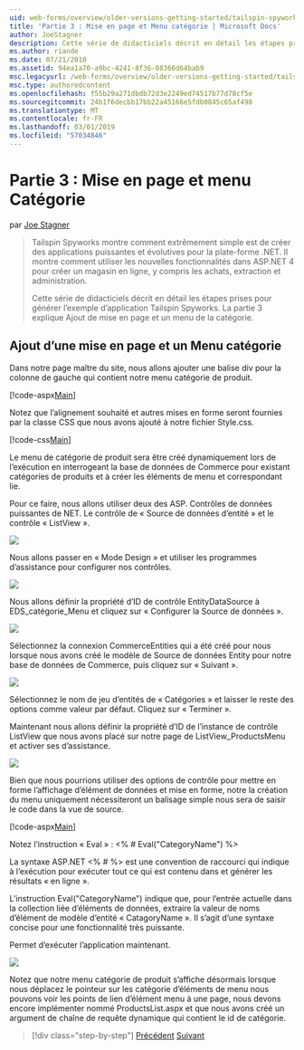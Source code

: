 ```yaml
---
uid: web-forms/overview/older-versions-getting-started/tailspin-spyworks/tailspin-spyworks-part-3
title: 'Partie 3 : Mise en page et Menu catégorie | Microsoft Docs'
author: JoeStagner
description: Cette série de didacticiels décrit en détail les étapes prises pour générer l’exemple d’application Tailspin Spyworks. La partie 3 explique Ajout de mise en page et un menu de la catégorie.
ms.author: riande
ms.date: 07/21/2010
ms.assetid: 94ea1a70-a9bc-4241-8f36-08366d64bab9
msc.legacyurl: /web-forms/overview/older-versions-getting-started/tailspin-spyworks/tailspin-spyworks-part-3
msc.type: authoredcontent
ms.openlocfilehash: f55b29a271dbdb72d3e2249ed74517b77d78cf5e
ms.sourcegitcommit: 24b1f6decbb17bb22a45166e5fdb0845c65af498
ms.translationtype: MT
ms.contentlocale: fr-FR
ms.lasthandoff: 03/01/2019
ms.locfileid: "57034846"
---
```

<a name="part-3-layout-and-category-menu"></a>Partie 3 : Mise en page et menu Catégorie
====================
par [Joe Stagner](https://github.com/JoeStagner)

> Tailspin Spyworks montre comment extrêmement simple est de créer des applications puissantes et évolutives pour la plate-forme .NET. Il montre comment utiliser les nouvelles fonctionnalités dans ASP.NET 4 pour créer un magasin en ligne, y compris les achats, extraction et administration.
> 
> Cette série de didacticiels décrit en détail les étapes prises pour générer l’exemple d’application Tailspin Spyworks. La partie 3 explique Ajout de mise en page et un menu de la catégorie.


## <a id="_Toc260221669"></a>  Ajout d’une mise en page et un Menu catégorie

Dans notre page maître du site, nous allons ajouter une balise div pour la colonne de gauche qui contient notre menu catégorie de produit.

[!code-aspx[Main](tailspin-spyworks-part-3/samples/sample1.aspx)]

Notez que l’alignement souhaité et autres mises en forme seront fournies par la classe CSS que nous avons ajouté à notre fichier Style.css.

[!code-css[Main](tailspin-spyworks-part-3/samples/sample2.css)]

Le menu de catégorie de produit sera être créé dynamiquement lors de l’exécution en interrogeant la base de données de Commerce pour existant catégories de produits et à créer les éléments de menu et correspondant lie.

Pour ce faire, nous allons utiliser deux des ASP. Contrôles de données puissantes de NET. Le contrôle de « Source de données d’entité » et le contrôle « ListView ».

![](tailspin-spyworks-part-3/_static/image1.jpg)

Nous allons passer en « Mode Design » et utiliser les programmes d’assistance pour configurer nos contrôles.

![](tailspin-spyworks-part-3/_static/image2.jpg)

Nous allons définir la propriété d’ID de contrôle EntityDataSource à EDS\_catégorie\_Menu et cliquez sur « Configurer la Source de données ».

![](tailspin-spyworks-part-3/_static/image3.jpg)

Sélectionnez la connexion CommerceEntities qui a été créé pour nous lorsque nous avons créé le modèle de Source de données Entity pour notre base de données de Commerce, puis cliquez sur « Suivant ».

![](tailspin-spyworks-part-3/_static/image4.jpg)

Sélectionnez le nom de jeu d’entités de « Catégories » et laisser le reste des options comme valeur par défaut. Cliquez sur « Terminer ».

Maintenant nous allons définir la propriété d’ID de l’instance de contrôle ListView que nous avons placé sur notre page de ListView\_ProductsMenu et activer ses d’assistance.

![](tailspin-spyworks-part-3/_static/image5.jpg)

Bien que nous pourrions utiliser des options de contrôle pour mettre en forme l’affichage d’élément de données et mise en forme, notre la création du menu uniquement nécessiteront un balisage simple nous sera de saisir le code dans la vue de source.

[!code-aspx[Main](tailspin-spyworks-part-3/samples/sample3.aspx)]

Notez l’instruction « Eval » : &lt;% # Eval("CategoryName") %&gt;

La syntaxe ASP.NET &lt;% # %&gt; est une convention de raccourci qui indique à l’exécution pour exécuter tout ce qui est contenu dans et générer les résultats « en ligne ».

L’instruction Eval("CategoryName") indique que, pour l’entrée actuelle dans la collection liée d’éléments de données, extraire la valeur de noms d’élément de modèle d’entité « CatagoryName ». Il s’agit d’une syntaxe concise pour une fonctionnalité très puissante.

Permet d’exécuter l’application maintenant.

![](tailspin-spyworks-part-3/_static/image6.jpg)

Notez que notre menu catégorie de produit s’affiche désormais lorsque nous déplacez le pointeur sur les catégorie d’éléments de menu nous pouvons voir les points de lien d’élément menu à une page, nous devons encore implémenter nommé ProductsList.aspx et que nous avons créé un argument de chaîne de requête dynamique qui contient le  id de catégorie.

> [!div class="step-by-step"]
> [Précédent](tailspin-spyworks-part-2.md)
> [Suivant](tailspin-spyworks-part-4.md)
